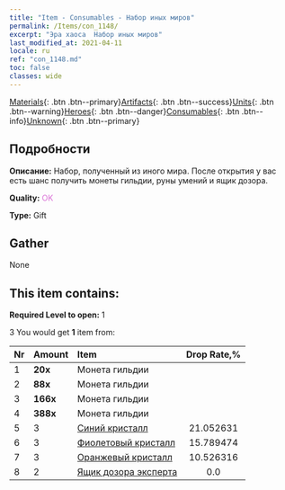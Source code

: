 ```yaml
---
title: "Item - Consumables - Набор иных миров"
permalink: /Items/con_1148/
excerpt: "Эра хаоса  Набор иных миров"
last_modified_at: 2021-04-11
locale: ru
ref: "con_1148.md"
toc: false
classes: wide
---
```

 [Materials](/ru/Items/){: .btn .btn--primary}[Artifacts](/ru/Items/Artifacts/){: .btn .btn--success}[Units](/ru/Items/Units/){: .btn .btn--warning}[Heroes](/ru/Items/Heroes/){: .btn .btn--danger}[Consumables](/ru/Items/Consumables/){: .btn .btn--info}[Unknown](/ru/Items/Unknown/){: .btn .btn--primary}

## Подробности
 **Описание:** Набор, полученный из иного мира. После открытия у вас есть шанс получить монеты гильдии, руны умений и ящик дозора.

 **Quality:** <span style="color: #DA70D6">OK</span>

 **Type:** Gift

## Gather

  None

## This item contains:

 **Required Level to open:** 1

 3 You would get **1** item  from:

  | Nr | Amount |     Item    | Drop Rate,% |
  |:---|:-------|:------------|:---------:|
  | 1 |  **20x** | Монета гильдии |  | 21.052631 | 
  | 2 |  **88x** | Монета гильдии |  | 15.789474 | 
  | 3 |  **166x** | Монета гильдии |  | 10.526316 | 
  | 4 |  **388x** | Монета гильдии |  | 5.263158 | 
  | 5 | 3 | [Синий кристалл](/ru/Items/con_716/) | 21.052631 | 
  | 6 | 3 | [Фиолетовый кристалл](/ru/Items/con_720/) | 15.789474 | 
  | 7 | 3 | [Оранжевый кристалл](/ru/Items/con_730/) | 10.526316 | 
  | 8 | 2 | [Ящик дозора эксперта](/ru/Items/con_773/) | 0.0 | 
